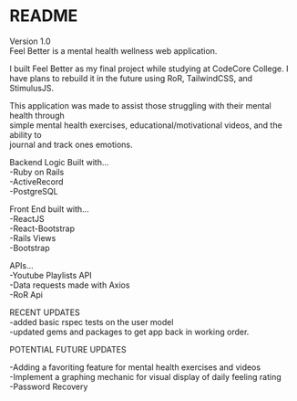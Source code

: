 # README
Version 1.0<br>
Feel Better is a mental health wellness web application.<br>

I built Feel Better as my final project while studying at CodeCore College. I have plans to rebuild it
in the future using RoR, TailwindCSS, and StimulusJS.

This application was made to assist those struggling with their mental health through<br>
simple mental health exercises, educational/motivational videos, and the ability to <br>
journal and track ones emotions. <br>

Backend Logic Built with...<br>
-Ruby on Rails <br>
-ActiveRecord <br>
-PostgreSQL <br>

Front End built with...<br>
-ReactJS <br>
-React-Bootstrap<br>
-Rails Views<br>
-Bootstrap<br>

APIs...<br>
-Youtube Playlists API<br>
-Data requests made with Axios<br>
-RoR Api<br>


RECENT UPDATES<br>
-added basic rspec tests on the user model<br>
-updated gems and packages to get app back in working order.<br>

POTENTIAL FUTURE UPDATES<br>

-Adding a favoriting feature for mental health exercises and videos<br>
-Implement a graphing mechanic for visual display of daily feeling rating<br>
-Password Recovery<br>
